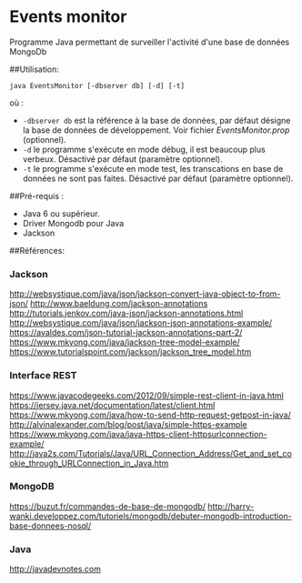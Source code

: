 # Events monitor

Programme Java permettant de surveiller l'activité d'une base de données MongoDb

##Utilisation:
```
java EventsMonitor [-dbserver db] [-d] [-t] 
```
où :
* ```-dbserver db``` est la référence à la base de données, par défaut désigne la base de données de développement. Voir fichier *EventsMonitor.prop* (optionnel).
* ```-d``` le programme s'exécute en mode débug, il est beaucoup plus verbeux. Désactivé par défaut (paramètre optionnel).
* ```-t``` le programme s'exécute en mode test, les transcations en base de données ne sont pas faites. Désactivé par défaut (paramètre optionnel).

##Pré-requis :
- Java 6 ou supérieur.
- Driver Mongodb pour Java
- Jackson

##Références:

### Jackson
http://websystique.com/java/json/jackson-convert-java-object-to-from-json/
http://www.baeldung.com/jackson-annotations
http://tutorials.jenkov.com/java-json/jackson-annotations.html
http://websystique.com/java/json/jackson-json-annotations-example/
https://avaldes.com/json-tutorial-jackson-annotations-part-2/
https://www.mkyong.com/java/jackson-tree-model-example/
https://www.tutorialspoint.com/jackson/jackson_tree_model.htm

### Interface REST
https://www.javacodegeeks.com/2012/09/simple-rest-client-in-java.html
https://jersey.java.net/documentation/latest/client.html
https://www.mkyong.com/java/how-to-send-http-request-getpost-in-java/
http://alvinalexander.com/blog/post/java/simple-https-example
https://www.mkyong.com/java/java-https-client-httpsurlconnection-example/
http://java2s.com/Tutorials/Java/URL_Connection_Address/Get_and_set_cookie_through_URLConnection_in_Java.htm

### MongoDB
https://buzut.fr/commandes-de-base-de-mongodb/
http://harry-wanki.developpez.com/tutoriels/mongodb/debuter-mongodb-introduction-base-donnees-nosql/

### Java
http://javadevnotes.com


